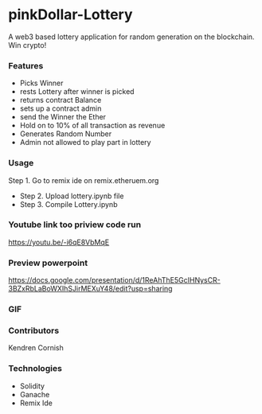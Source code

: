 # pinkDollar-Lottery
A web3 based lottery application  for random generation on the blockchain. Win crypto!


### Features 
- Picks Winner 
- rests Lottery after winner is picked
- returns contract Balance 
- sets up a contract admin 
- send the Winner the Ether
- Hold on to 10% of all transaction as revenue 
- Generates Random Number
- Admin not allowed to play part in lottery

### Usage
Step 1. Go to remix ide on remix.etheruem.org
- Step 2. Upload lottery.ipynb file
- Step 3. Compile Lottery.ipynb

### Youtube link too priview code run
<https://youtu.be/-i6qE8VbMqE>

### Preview powerpoint
<https://docs.google.com/presentation/d/1ReAhThE5GcIHNysCR-3BZxRbLaBoWXIhSJirMEXuY48/edit?usp=sharing>



### GIF




### Contributors
Kendren Cornish

### Technologies
- Solidity
- Ganache
- Remix Ide
